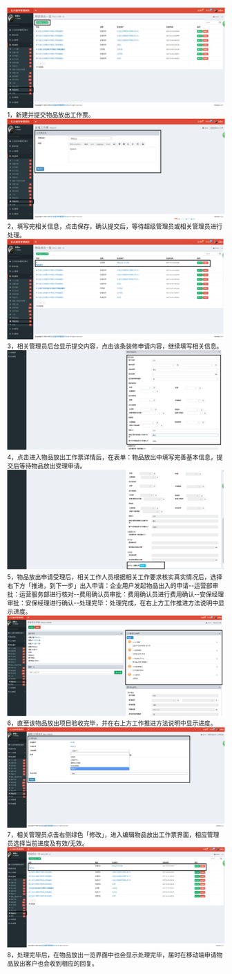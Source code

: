 ![](/assets/物排放出流程.png)1，新建并提交物品放出工作票。![](/assets/物排放出流程1.png)2，填写完相关信息，点击保存，确认提交后，等待超级管理员或相关管理员进行处理。![](/assets/物排放出流程2.png)3，相关管理员后台显示提交内容，点击该条装修申请内容，继续填写相关信息。![](/assets/物排放出流程3.png)4，点击进入物品放出工作票详情后，在表单：物品放出中填写完善基本信息，提交后等待物品放出受理申请。![](/assets/物排放出流程4.png)5，物品放出申请受理后，相关工作人员根据相关工作要求核实真实情况后，选择右下方「推进，到下一步」出入申请：企业用户发起物品出入的申请--运营部审批：运营服务部进行核对--费用确认员审批：费用确认员进行费用确认--安保经理审批：安保经理进行确认--处理完毕：处理完成，在右上方工作推进方法说明中显示进度。![](/assets/物排放出流程5.png)6，直至该物品放出项目验收完毕，并在右上方工作推进方法说明中显示进度。![](/assets/物排放出流程6.png)7，相关管理员点击右侧绿色「修改」，进入编辑物品放出工作票界面，相应管理员选择当前进度及有效/无效。![](/assets/物排放出流程7.png)8，处理完毕后，在物品放出一览界面中也会显示处理完毕，届时在移动端申请物品放出客户也会收到相应的回复。

